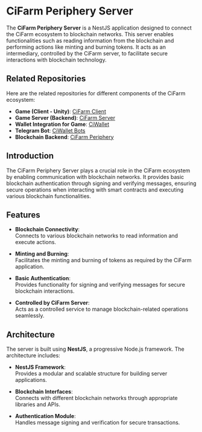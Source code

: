 # CiFarm Periphery Server

The **CiFarm Periphery Server** is a NestJS application designed to connect the CiFarm ecosystem to blockchain networks. This server enables functionalities such as reading information from the blockchain and performing actions like minting and burning tokens. It acts as an intermediary, controlled by the CiFarm server, to facilitate secure interactions with blockchain technology.

## Related Repositories
Here are the related repositories for different components of the CiFarm ecosystem:

- **Game (Client - Unity)**: [CiFarm Client](https://github.com/starci-lab/cifarm-client)
- **Game Server (Backend)**: [CiFarm Server](https://github.com/starci-lab/cifarm-server)
- **Wallet Integration for Game**: [CiWallet](https://github.com/starci-lab/ciwallet)
- **Telegram Bot**: [CiWallet Bots](https://github.com/starci-lab/ciwallet-bots)
- **Blockchain Backend**: [CiFarm Periphery](https://github.com/starci-lab/cifarm-periphery)

## Introduction

The CiFarm Periphery Server plays a crucial role in the CiFarm ecosystem by enabling communication with blockchain networks. It provides basic blockchain authentication through signing and verifying messages, ensuring secure operations when interacting with smart contracts and executing various blockchain functionalities.

## Features

- **Blockchain Connectivity**:  
  Connects to various blockchain networks to read information and execute actions.

- **Minting and Burning**:  
  Facilitates the minting and burning of tokens as required by the CiFarm application.

- **Basic Authentication**:  
  Provides functionality for signing and verifying messages for secure blockchain interactions.

- **Controlled by CiFarm Server**:  
  Acts as a controlled service to manage blockchain-related operations seamlessly.

## Architecture

The server is built using **NestJS**, a progressive Node.js framework. The architecture includes:

- **NestJS Framework**:  
  Provides a modular and scalable structure for building server applications.

- **Blockchain Interfaces**:  
  Connects with different blockchain networks through appropriate libraries and APIs.

- **Authentication Module**:  
  Handles message signing and verification for secure transactions.
